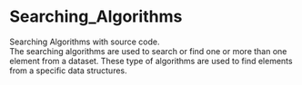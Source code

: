 # Searching_Algorithms
Searching Algorithms with source code.<br>
The searching algorithms are used to search or find one or more than one element from a dataset. These type of algorithms are used to find elements from a specific data structures.
